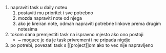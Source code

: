 

1. napraviti task u daily noteu
	1. postaviti mu prioritet i sve potrebno
	2. mozda napraviti note od njega
	3. ako je kreiran note, odmah napraviti potrebne linkove prema drugim notesima
2. tokom dana premjestiti task na ispravno mjesto ako ono postoji
	- ~ moguce je da je task privremeni i ne pripada nigdje
3. po potrebi, povezati task s [[project]]om ako to vec nije napravljeno
